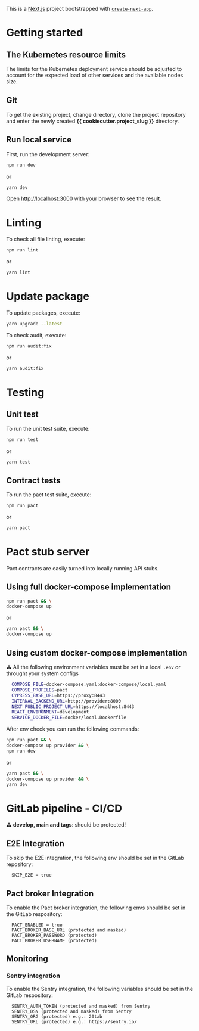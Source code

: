 This is a [Next.js](https://nextjs.org/) project bootstrapped with [`create-next-app`](https://github.com/vercel/next.js/tree/canary/packages/create-next-app).

# Getting started

## The Kubernetes resource limits

The limits for the Kubernetes deployment service should be adjusted to account for the expected load of other services and the available nodes size.

## Git

To get the existing project, change directory, clone the project repository and enter the newly created **{{ cookiecutter.project_slug }}** directory.

## Run local service

First, run the development server:

```bash
npm run dev
```
or
```bash
yarn dev
```

Open [http://localhost:3000](http://localhost:3000) with your browser to see the result.

# Linting

To check all file linting, execute:

```bash
npm run lint
```
or
```bash
yarn lint
```

# Update package

To update packages, execute:

```bash
yarn upgrade --latest
```

To check audit, execute:

```bash
npm run audit:fix
```
or
```bash
yarn audit:fix
```

# Testing

## Unit test

To run the unit test suite, execute:

```bash
npm run test
```
or
```bash
yarn test
```

## Contract tests

To run the pact test suite, execute:

```bash
npm run pact
```
or
```bash
yarn pact
```

# Pact stub server
Pact contracts are easily turned into locally running API stubs.

## Using full docker-compose implementation

```bash
npm run pact && \
docker-compose up
```
or
```bash
yarn pact && \
docker-compose up
```

## Using custom docker-compose implementation

:warning: All the following environment variables must be set in a local `.env` or throught your system configs

```bash
  COMPOSE_FILE=docker-compose.yaml:docker-compose/local.yaml
  COMPOSE_PROFILES=pact
  CYPRESS_BASE_URL=https://proxy:8443
  INTERNAL_BACKEND_URL=http://provider:8000
  NEXT_PUBLIC_PROJECT_URL=https://localhost:8443
  REACT_ENVIRONMENT=development
  SERVICE_DOCKER_FILE=docker/local.Dockerfile
```

After env check you can run the following commands:

```bash
npm run pact && \
docker-compose up provider && \
npm run dev
```
or
```bash
yarn pact && \
docker-compose up provider && \
yarn dev
```

# GitLab pipeline - CI/CD

:warning: **develop, main and tags**: should be protected!

## E2E Integration
To skip the E2E integration, the following env should be set in the GitLab repository:
```git
  SKIP_E2E = true
```

## Pact broker Integration
To enable the Pact broker integration, the following envs should be set in the GitLab respository:
```git
  PACT_ENABLED = true
  PACT_BROKER_BASE_URL (protected and masked)
  PACT_BROKER_PASSWORD (protected)
  PACT_BROKER_USERNAME (protected)
```

## Monitoring
### Sentry integration

To enable the Sentry integration, the following variables should be set in the GitLab respository:
```git
  SENTRY_AUTH_TOKEN (protected and masked) from Sentry
  SENTRY_DSN (protected and masked) from Sentry
  SENTRY_ORG (protected) e.g.: 20tab
  SENTRY_URL (protected) e.g.: https://sentry.io/
```

